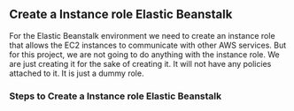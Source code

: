 ## Create a Instance role Elastic Beanstalk

For the Elastic Beanstalk environment we need to create an instance role that allows the EC2 instances to communicate with other AWS services. But for this project, we are not going to do anything with the instance role. We are just creating it for the sake of creating it. It will not have any policies attached to it. It is just a dummy role.

### Steps to Create a Instance role Elastic Beanstalk